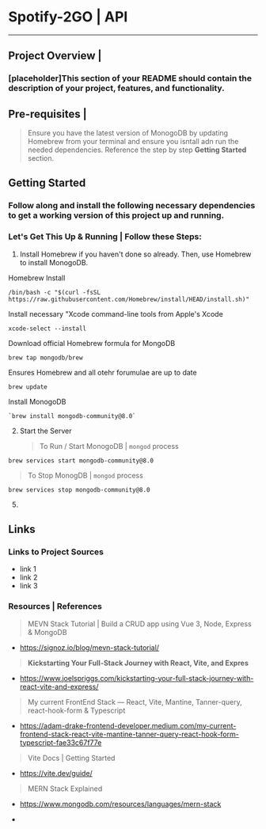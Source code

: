 # Spotify-2GO | API
--- 

## Project Overview | 
### [placeholder]This section of your README should contain the description of your project, features, and functionality. 


## Pre-requisites | 

> Ensure you have the latest version of MonogoDB by updating Homebrew from your terminal and ensure you isntall adn run the needed dependencies. Reference the step by step **Getting Started** section. 

## Getting Started

### Follow along and install the following necessary dependencies to get a working version of this project up and running. 


### Let's Get This Up & Running | Follow these Steps: 

1. Install Homebrew if you haven't done so already. Then, use Homebrew to install MonogoDB.

Homebrew Install

   `/bin/bash -c "$(curl -fsSL https://raw.githubusercontent.com/Homebrew/install/HEAD/install.sh)"`

Install necessary "Xcode command-line tools from Apple's Xcode 

`xcode-select --install`

Download official Homebrew formula for MongoDB  

`brew tap mongodb/brew`

Ensures Homebrew and all otehr forumulae are up to date

`brew update`
 
Install MonogoDB 

    `brew install mongodb-community@8.0`

2. Start the Server
   > To Run / Start MonogoDB | `mongod` process
   
 `brew services start mongodb-community@8.0`

   > To Stop MonogDB | `mongod` process

`brew services stop mongodb-community@8.0`

5. 


## Links 
### Links to Project Sources  

- link 1 <placeholder>
- link 2 <placeholder>
- link 3 <placeholder>
### Resources | References

> MEVN Stack Tutorial | Build a CRUD app using Vue 3, Node, Express & MongoDB
- https://signoz.io/blog/mevn-stack-tutorial/


> **Kickstarting Your Full-Stack Journey with React, Vite, and Expres**
- https://www.joelspriggs.com/kickstarting-your-full-stack-journey-with-react-vite-and-express/


> My current FrontEnd Stack — React, Vite, Mantine, Tanner-query, react-hook-form & Typescript
- https://adam-drake-frontend-developer.medium.com/my-current-frontend-stack-react-vite-mantine-tanner-query-react-hook-form-typescript-fae33c67f77e


> Vite Docs | Getting Started
- https://vite.dev/guide/

> MERN Stack Explained
- https://www.mongodb.com/resources/languages/mern-stack

- 
